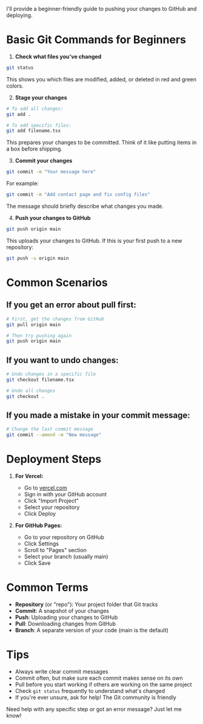 I'll provide a beginner-friendly guide to pushing your changes to GitHub and deploying.

# Basic Git Commands for Beginners

1. **Check what files you've changed**
```bash
git status
```
This shows you which files are modified, added, or deleted in red and green colors.

2. **Stage your changes**
```bash
# To add all changes:
git add .

# To add specific files:
git add filename.tsx
```
This prepares your changes to be committed. Think of it like putting items in a box before shipping.

3. **Commit your changes**
```bash
git commit -m "Your message here"
```
For example:
```bash
git commit -m "Add contact page and fix config files"
```
The message should briefly describe what changes you made.

4. **Push your changes to GitHub**
```bash
git push origin main
```
This uploads your changes to GitHub. If this is your first push to a new repository:
```bash
git push -u origin main
```

# Common Scenarios

## If you get an error about pull first:
```bash
# First, get the changes from GitHub
git pull origin main

# Then try pushing again
git push origin main
```

## If you want to undo changes:
```bash
# Undo changes in a specific file
git checkout filename.tsx

# Undo all changes
git checkout .
```

## If you made a mistake in your commit message:
```bash
# Change the last commit message
git commit --amend -m "New message"
```

# Deployment Steps

1. **For Vercel:**
    - Go to [vercel.com](https://vercel.com)
    - Sign in with your GitHub account
    - Click "Import Project"
    - Select your repository
    - Click Deploy

2. **For GitHub Pages:**
    - Go to your repository on GitHub
    - Click Settings
    - Scroll to "Pages" section
    - Select your branch (usually main)
    - Click Save

# Common Terms
- **Repository** (or "repo"): Your project folder that Git tracks
- **Commit**: A snapshot of your changes
- **Push**: Uploading your changes to GitHub
- **Pull**: Downloading changes from GitHub
- **Branch**: A separate version of your code (main is the default)

# Tips
- Always write clear commit messages
- Commit often, but make sure each commit makes sense on its own
- Pull before you start working if others are working on the same project
- Check `git status` frequently to understand what's changed
- If you're ever unsure, ask for help! The Git community is friendly

Need help with any specific step or got an error message? Just let me know!